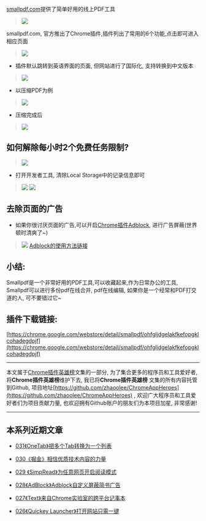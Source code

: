 [smallpdf.com](smallpdf.com)提供了简单好用的线上PDF工具

> ![](https://upload-images.jianshu.io/upload_images/3203841-098ac9bdc6b07925.png?imageMogr2/auto-orient/strip%7CimageView2/2/w/1240)


smallpdf.com, 官方推出了Chrome插件,插件列出了常用的6个功能,点击即可进入相应页面
> ![](https://upload-images.jianshu.io/upload_images/3203841-02bccf6437a64c6c.png?imageMogr2/auto-orient/strip%7CimageView2/2/w/1240)

- 插件默认跳转到英语界面的页面, 但网站进行了国际化, 支持转换到中文版本
> ![](https://upload-images.jianshu.io/upload_images/3203841-841fbd13626c23d4.gif?imageMogr2/auto-orient/strip)

- 以压缩PDF为例
> ![](https://upload-images.jianshu.io/upload_images/3203841-5301340e6eb4e659.gif?imageMogr2/auto-orient/strip)
- 压缩完成后
> ![](https://upload-images.jianshu.io/upload_images/3203841-0934adb83d1f5d9c.png?imageMogr2/auto-orient/strip%7CimageView2/2/w/1240)

## 如何解除每小时2个免费任务限制?
> ![](https://upload-images.jianshu.io/upload_images/3203841-acf7a99f5250828c.png?imageMogr2/auto-orient/strip%7CimageView2/2/w/1240)
- 打开开发者工具, 清除Local Storage中的记录信息即可
> ![](https://upload-images.jianshu.io/upload_images/3203841-004c75c8d323fbb1.png?imageMogr2/auto-orient/strip%7CimageView2/2/w/1240)
> ![](https://upload-images.jianshu.io/upload_images/3203841-abe36bb8fc9daa82.gif?imageMogr2/auto-orient/strip)


## 去除页面的广告
- 如果你很讨厌页面的广告,可以开启[Chrome插件Adblock](https://zhaoolee.gitbooks.io/chrome/content/028adblockadblockping-bi-jian-shu-guang-gao.html), 进行广告屏蔽(世界顿时清爽了~)
> ![](https://upload-images.jianshu.io/upload_images/3203841-2748db2f9a112075.png?imageMogr2/auto-orient/strip%7CimageView2/2/w/1240)
> [Adblock的使用方法链接](https://zhaoolee.gitbooks.io/chrome/content/028adblockadblockping-bi-jian-shu-guang-gao.html)

## 小结:
Smallpdf是一个非常好用的PDF工具,可以收藏起来,作为日常办公的工具, Smallpdf可以进行多份pdf在线合并, pdf在线编辑, 如果你是一个经常和PDF打交道的人, 可不要错过它~


## 插件下载链接: 
[https://chrome.google.com/webstore/detail/smallpdf/ohfgljdgelakfkefopgklcohadegdpjf](https://chrome.google.com/webstore/detail/smallpdf/ohfgljdgelakfkefopgklcohadegdpjf)


---

本文属于[Chrome插件英雄榜](https://www.jianshu.com/nb/27879124)文集的一部分, 为了集合更多的程序员和工具爱好者, 将**Chrome插件英雄榜**维护下去, 我已将**Chrome插件英雄榜** 文集的所有内容托管到Github, 项目地址[https://github.com/zhaoolee/ChromeAppHeroes](https://github.com/zhaoolee/ChromeAppHeroes) , 欢迎广大程序员和工具爱好者们为项目贡献力量, 也欢迎拥有Github账户的朋友们为本项目加星, 非常感谢!

---

## 本系列近期文章


- [031《OneTab》把多个Tab转换为一个列表](https://zhaoolee.gitbooks.io/chrome/content/031onetab300b-ba-duo-ge-tab-zhuan-huan-wei-yi-ge-lie-biao.html)

- [030《掘金》相信优质技术内容的力量](https://zhaoolee.gitbooks.io/chrome/content/030300a-jue-jin-300b-xiang-xin-you-zhi-ji-zhu-nei-rong-de-li-liang.html)

- [029 《SimpRead》为任意网页开启阅读模式](https://zhaoolee.gitbooks.io/chrome/content/029-simread300b-wei-ren-yi-wang-ye-kai-qi-yue-du-mo-shi.html)

- [028《AdBlock》Adblock自定义屏蔽简书广告](https://zhaoolee.gitbooks.io/chrome/content/028adblockadblockping-bi-jian-shu-guang-gao.html)

- [027《Text》来自Chrome实验室的跨平台记事本](https://zhaoolee.gitbooks.io/chrome/content/027text300b-lai-zi-chrome-shi-yan-shi-de-kua-ping-tai-ji-shi-ben.html)

- [026《Quickey Launcher》打开网站只需一键](https://zhaoolee.gitbooks.io/chrome/content/026-quickey-launcher300b-da-kai-wang-zhan-zhi-xu-yi-jian.html)